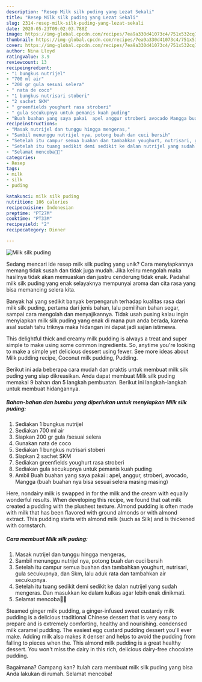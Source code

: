 ```yaml
---
description: "Resep Milk silk puding yang Lezat Sekali"
title: "Resep Milk silk puding yang Lezat Sekali"
slug: 2314-resep-milk-silk-puding-yang-lezat-sekali
date: 2020-05-23T09:02:03.788Z
image: https://img-global.cpcdn.com/recipes/7ea9a330d41073c4/751x532cq70/milk-silk-puding-foto-resep-utama.jpg
thumbnail: https://img-global.cpcdn.com/recipes/7ea9a330d41073c4/751x532cq70/milk-silk-puding-foto-resep-utama.jpg
cover: https://img-global.cpcdn.com/recipes/7ea9a330d41073c4/751x532cq70/milk-silk-puding-foto-resep-utama.jpg
author: Nina Lloyd
ratingvalue: 3.9
reviewcount: 13
recipeingredient:
- "1 bungkus nutrijel"
- "700 ml air"
- "200 gr gula sesuai selera"
- " nata de coco"
- "1 bungkus nutrisari stoberi"
- "2 sachet SKM"
- " greenfields youghurt rasa stroberi"
- " gula secukupnya untuk pemanis kuah puding"
- "Buah buahan yang saya pakai  apel anggur stroberi avocado Mangga buah buahan nya bisa sesuai selera masing masing"
recipeinstructions:
- "Masak nutrijel dan tunggu hingga mengeras,"
- "Sambil menunggu nutrijel nya, potong buah dan cuci bersih"
- "Setelah itu campur semua buahan dan tambahkan youghurt, nutrisari, gula secukupnya, dan Skm, lalu aduk rata dan tambahkan air secukupnya."
- "Setelah itu tuang sedikit demi sedikit ke dalan nutrijel yang sudah mengeras. Dan masukkan ke dalam kulkas agar lebih enak dinikmati."
- "Selamat mencoba🥰🥰"
categories:
- Resep
tags:
- milk
- silk
- puding

katakunci: milk silk puding 
nutrition: 106 calories
recipecuisine: Indonesian
preptime: "PT27M"
cooktime: "PT33M"
recipeyield: "2"
recipecategory: Dinner

---
```



![Milk silk puding](https://img-global.cpcdn.com/recipes/7ea9a330d41073c4/751x532cq70/milk-silk-puding-foto-resep-utama.jpg)

Sedang mencari ide resep milk silk puding yang unik? Cara menyiapkannya memang tidak susah dan tidak juga mudah. Jika keliru mengolah maka hasilnya tidak akan memuaskan dan justru cenderung tidak enak. Padahal milk silk puding yang enak selayaknya mempunyai aroma dan cita rasa yang bisa memancing selera kita.

Banyak hal yang sedikit banyak berpengaruh terhadap kualitas rasa dari milk silk puding, pertama dari jenis bahan, lalu pemilihan bahan segar, sampai cara mengolah dan menyajikannya. Tidak usah pusing kalau ingin menyiapkan milk silk puding yang enak di mana pun anda berada, karena asal sudah tahu triknya maka hidangan ini dapat jadi sajian istimewa.

This delightful thick and creamy milk pudding is always a treat and super simple to make using some common ingredients. So, anytime you&#39;re looking to make a simple yet delicious dessert using fewer. See more ideas about Milk pudding recipe, Coconut milk pudding, Pudding.


Berikut ini ada beberapa cara mudah dan praktis untuk membuat milk silk puding yang siap dikreasikan. Anda dapat membuat Milk silk puding memakai 9 bahan dan 5 langkah pembuatan. Berikut ini langkah-langkah untuk membuat hidangannya.

<!--inarticleads1-->

##### Bahan-bahan dan bumbu yang diperlukan untuk menyiapkan Milk silk puding:

1. Sediakan 1 bungkus nutrijel
1. Sediakan 700 ml air
1. Siapkan 200 gr gula /sesuai selera
1. Gunakan  nata de coco
1. Sediakan 1 bungkus nutrisari stoberi
1. Siapkan 2 sachet SKM
1. Sediakan  greenfields youghurt rasa stroberi
1. Sediakan  gula secukupnya untuk pemanis kuah puding
1. Ambil Buah buahan yang saya pakai : apel, anggur, stroberi, avocado, Mangga (buah buahan nya bisa sesuai selera masing masing)


Here, nondairy milk is swapped in for the milk and the cream with equally wonderful results. When developing this recipe, we found that oat milk created a pudding with the plushest texture. Almond pudding is often made with milk that has been flavored with ground almonds or with almond extract. This pudding starts with almond milk (such as Silk) and is thickened with cornstarch. 

<!--inarticleads2-->

##### Cara membuat Milk silk puding:

1. Masak nutrijel dan tunggu hingga mengeras,
1. Sambil menunggu nutrijel nya, potong buah dan cuci bersih
1. Setelah itu campur semua buahan dan tambahkan youghurt, nutrisari, gula secukupnya, dan Skm, lalu aduk rata dan tambahkan air secukupnya.
1. Setelah itu tuang sedikit demi sedikit ke dalan nutrijel yang sudah mengeras. Dan masukkan ke dalam kulkas agar lebih enak dinikmati.
1. Selamat mencoba🥰🥰


Steamed ginger milk pudding, a ginger-infused sweet custardy milk pudding is a delicious traditional Chinese dessert that is very easy to prepare and is extremely comforting, healthy and nourishing. condensed milk caramel pudding. The easiest egg custard pudding dessert you&#39;ll ever make. Adding milk also makes it denser and helps to avoid the pudding from falling to pieces when the. This almond milk pudding is a great healthy dessert. You won&#39;t miss the dairy in this rich, delicious dairy-free chocolate pudding. 

Bagaimana? Gampang kan? Itulah cara membuat milk silk puding yang bisa Anda lakukan di rumah. Selamat mencoba!
